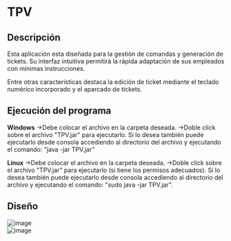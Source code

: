 # TPV

## Descripción

Esta aplicación esta diseñada para la gestión de comandas y 
generación de tickets. Su interfaz intuitiva permitirá la
rápida adaptación de sus empleados con mínimas instrucciones.
 
Entre otras características destaca la edición de ticket mediante
el teclado numérico incorporado y el aparcado de tickets.

## Ejecución del programa

**Windows**
->Debe colocar el archivo en la carpeta deseada.
->Doble click sobre el archivo "TPV.jar" para ejecutarlo.
Si lo desea también puede ejecutarlo desde consola accediendo al 
directorio del archivo y ejecutando el comando:
"java -jar TPV.jar"

**Linux**
->Debe colocar el archivo en la carpeta deseada.
->Doble click sobre el archivo "TPV.jar" para ejecutarlo 
(si tiene los permisos adecuados). Si lo desea también puede
 ejecutarlo desde consola accediendo al directorio del archivo 
y ejecutando el comando: "sudo java -jar TPV.jar".

## Diseño
![image](https://github.com/helkyar/Selling-terminal/blob/main/tpvtc.png)  
![image](https://github.com/helkyar/Selling-terminal/blob/main/tpv.png)  
